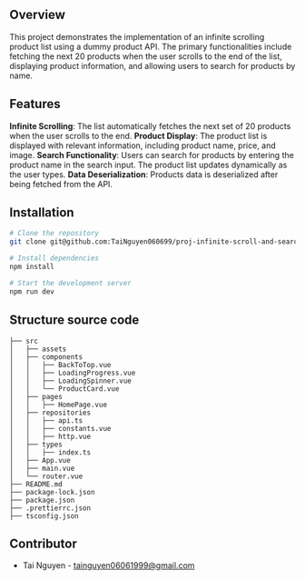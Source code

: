 ## Overview

This project demonstrates the implementation of an infinite scrolling product list using a dummy product API. The primary functionalities include fetching the next 20 products when the user scrolls to the end of the list, displaying product information, and allowing users to search for products by name.

## Features

**Infinite Scrolling**: The list automatically fetches the next set of 20 products when the user scrolls to the end.
**Product Display**: The product list is displayed with relevant information, including product name, price, and image.
**Search Functionality**: Users can search for products by entering the product name in the search input. The product list updates dynamically as the user types.
**Data Deserialization**: Products data is deserialized after being fetched from the API.

## Installation

```bash
# Clone the repository
git clone git@github.com:TaiNguyen060699/proj-infinite-scroll-and-search-.git

# Install dependencies
npm install

# Start the development server
npm run dev
```

## Structure source code

```
├── src
│   ├── assets
│   ├── components
│   │   ├── BackToTop.vue
│   │   ├── LoadingProgress.vue
│   │   ├── LoadingSpinner.vue
│   │   └── ProductCard.vue
│   ├── pages
│   │   ├── HomePage.vue
│   ├── repositories
│   │   ├── api.ts
│   │   ├── constants.vue
│   │   ├── http.vue
│   ├── types
│   │   ├── index.ts
│   ├── App.vue
│   ├── main.vue
│   └── router.vue
├── README.md
├── package-lock.json
├── package.json
├── .prettierrc.json
├── tsconfig.json
```
## Contributor

- Tai Nguyen - tainguyen06061999@gmail.com
